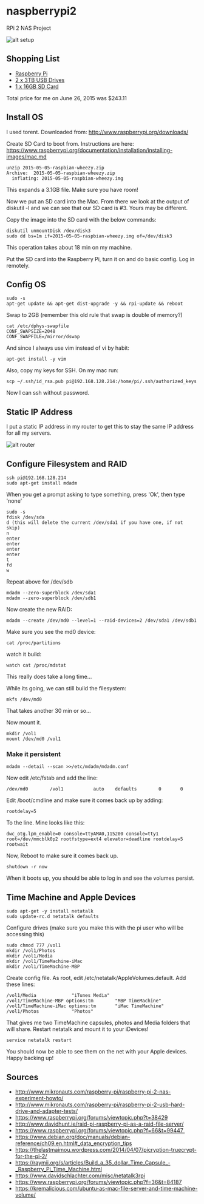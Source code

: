 # naspberrypi2
RPi 2 NAS Project

![alt setup](images/naspberry.jpg)


## Shopping List

* [Raspberry Pi](http://www.amazon.com/gp/product/B00TFV5QTA)
* [2 x 3TB USB Drives](http://www.amazon.com/gp/product/B00E3RH63A)
* [1 x 16GB SD Card](http://www.amazon.com/gp/product/B00M55C0LK)

Total price for me on June 26, 2015 was $243.11

## Install OS

I used torent.  Downloaded from: 
http://www.raspberrypi.org/downloads/

Create SD Card to boot from.  Instructions are here: 
https://www.raspberrypi.org/documentation/installation/installing-images/mac.md

```
unzip 2015-05-05-raspbian-wheezy.zip
Archive:  2015-05-05-raspbian-wheezy.zip
  inflating: 2015-05-05-raspbian-wheezy.img
```
This expands a 3.1GB file.  Make sure you have room!  

Now we put an SD card into the Mac.  From there we look at the output of diskutil -l 
and we can see that our SD card is #3.  Yours may be different.  

Copy the image into the SD card with the below commands:

```
diskutil unmountDisk /dev/disk3
sudo dd bs=1m if=2015-05-05-raspbian-wheezy.img of=/dev/disk3
```

This operation takes about 18 min on my machine. 

Put the SD card into the Raspberry Pi, turn it on and do basic config.  Log in remotely.

## Config OS

``` 
sudo -s
apt-get update && apt-get dist-upgrade -y && rpi-update && reboot
```

Swap to 2GB (remember this old rule that swap is double of memory?)
```
cat /etc/dphys-swapfile
CONF_SWAPSIZE=2048
CONF_SWAPFILE=/mirror/dswap
```

And since I always use vim instead of vi by habit: 
```
apt-get install -y vim
```

Also, copy my keys for SSH.  On my mac run: 
```
scp ~/.ssh/id_rsa.pub pi@192.168.128.214:/home/pi/.ssh/authorized_keys
```
Now I can ssh without password. 


## Static IP Address

I put a static IP address in my router to get this to stay the same IP address for all my servers. 

![alt router](images/static-route.png)

## Configure Filesystem and RAID

```
ssh pi@192.168.128.214
sudo apt-get install mdadm 
```
When you get a prompt asking to type something, press 'Ok', then type 'none'

```
sudo -s
fdisk /dev/sda
d (this will delete the current /dev/sda1 if you have one, if not skip)
n
enter
enter
enter
enter
t
fd
w
```
Repeat above for /dev/sdb

```
mdadm --zero-superblock /dev/sda1
mdadm --zero-superblock /dev/sdb1
```
Now create the new RAID: 
```
mdadm --create /dev/md0 --level=1 --raid-devices=2 /dev/sda1 /dev/sdb1
```
Make sure you see the md0 device: 
```
cat /proc/partitions
```
watch it build: 
```
watch cat /proc/mdstat
```
This really does take a long time... 

While its going, we can still build the filesystem:
```
mkfs /dev/md0
```
That takes another 30 min or so... 

Now mount it. 

```
mkdir /vol1
mount /dev/md0 /vol1
```

### Make it persistent
```
mdadm --detail --scan >>/etc/mdadm/mdadm.conf
```
Now edit /etc/fstab and add the line: 
```
/dev/md0        /vol1           auto    defaults        0       0
```

Edit /boot/cmdline and make sure it comes back up by adding: 
```
rootdelay=5
```
To the line.  Mine looks like this: 
```
dwc_otg.lpm_enable=0 console=ttyAMA0,115200 console=tty1 root=/dev/mmcblk0p2 rootfstype=ext4 elevator=deadline rootdelay=5 rootwait
```
Now, Reboot to make sure it comes back up. 

```
shutdown -r now
```

When it boots up, you should be able to log in and see the volumes persist. 

## Time Machine and Apple Devices

```
sudo apt-get -y install netatalk
sudo update-rc.d netatalk defaults
```

Configure drives (make sure you make this with the pi user who will be accessing this)
```
sudo chmod 777 /vol1
mkdir /vol1/Photos
mkdir /vol1/Media
mkdir /vol1/TimeMachine-iMac
mkdir /vol1/TimeMachine-MBP
```
Create config file.  As root, edit /etc/netatalk/AppleVolumes.default.  Add these lines: 
```
/vol1/Media             "iTunes Media"
/vol1/TimeMachine-MBP options:tm        "MBP TimeMachine"
/vol1/TimeMachine-iMac options:tm       "iMac TimeMachine"
/vol1/Photos            "Photos"
```
That gives me two TimeMachine capsules, photos and Media folders that will share.  Restart netatalk and mount it 
to your iDevices!
```
service netatalk restart
```

You should now be able to see them on the net with your Apple devices.  Happy backing up!

## Sources

* http://www.mikronauts.com/raspberry-pi/raspberry-pi-2-nas-experiment-howto/
* http://www.mikronauts.com/raspberry-pi/raspberry-pi-2-usb-hard-drive-and-adapter-tests/ 
* https://www.raspberrypi.org/forums/viewtopic.php?t=38429 
* http://www.davidhunt.ie/raid-pi-raspberry-pi-as-a-raid-file-server/
* https://www.raspberrypi.org/forums/viewtopic.php?f=66&t=99447 
* https://www.debian.org/doc/manuals/debian-reference/ch09.en.html#_data_encryption_tips 
* https://thelastmaimou.wordpress.com/2014/04/07/picryption-truecrypt-for-the-pi-2/
* https://raymii.org/s/articles/Build_a_35_dollar_Time_Capsule_-_Raspberry_Pi_Time_Machine.html
* https://www.davidschlachter.com/misc/netatalk3rpi
* https://www.raspberrypi.org/forums/viewtopic.php?f=36&t=84187
* https://kremalicious.com/ubuntu-as-mac-file-server-and-time-machine-volume/ 
